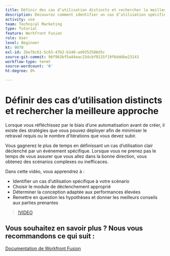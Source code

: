 ```yaml
---
title: Définir des cas d’utilisation distincts et rechercher la meilleure approche
description: Découvrez comment identifier un cas d’utilisation spécifique pour votre scénario, déterminer la conception appropriée et donner aux parties prenantes les meilleurs conseils dans [!DNL Adobe Workfront Fusion].
activity: use
team: Technical Marketing
type: Tutorial
feature: Workfront Fusion
role: User
level: Beginner
kt: 9070
exl-id: 2be7bc61-5c63-47b2-b140-ad9352508d5c
source-git-commit: 96f963bf5a44eac234cbf9215f19f6dddbe23143
workflow-type: tm+mt
source-wordcount: '0'
ht-degree: 0%

---
```


# Définir des cas d’utilisation distincts et rechercher la meilleure approche

Lorsque vous réfléchissez par le biais d’une automatisation avant de créer, il existe des stratégies que vous pouvez déployer afin de minimiser le retravail requis ou le nombre d’itérations que vous devez subir.

Vous gagnerez le plus de temps en définissant un cas d’utilisation clair déclenché par un événement spécifique. Lorsque vous ne prenez pas le temps de vous assurer que vous allez dans la bonne direction, vous obtenez des scénarios complexes ou inefficaces.

Dans cette vidéo, vous apprendrez à :

* Identifier un cas d’utilisation spécifique à votre scénario
* Choisir le module de déclenchement approprié
* Déterminer la conception adaptée aux performances élevées
* Remettre en question les hypothèses et donner les meilleurs conseils aux parties prenantes

>[!VIDEO](https://video.tv.adobe.com/v/335311/?quality=12)

## Vous souhaitez en savoir plus ? Nous vous recommandons ce qui suit :

[Documentation de Workfront Fusion](https://experienceleague.adobe.com/docs/workfront/using/adobe-workfront-fusion/workfront-fusion-2.html?lang=en)
